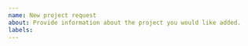 ```yaml
---
name: New project request
about: Provide information about the project you would like added.
labels: 
---
```


<!---

Thank you for opening an issue. Please be sure to review our [Contribution guidelines](CONTRIBUTING.md) and be sure to adhere to our [Code of conduct](CODE_OF_CONDUCT.md) when interacting with the community.

At this time, only projects that Red Hat employees are required to work on as part of their job will be listed. This includes projects Red Hat stewards as well as projects in which Red Hat is just one contributor among others. For now, don't list sub-projects if at all possible. Eventually we will get to that, but for now, top-level projects only, please.

Please don't add projects for which you volunteer. There are so many amazing projects that Red Hatters work on as enthusiasts, ourselves included, but too many to recognize here. 

Check the site https://redhatofficial.github.io first to ensure this project is not already listed. You can also check the source file: https://github.com/RedHatOfficial/RedHatOfficial.github.io/blob/dev/app/data/projects.json

To add a new project we need: 
  - Project name
  - Project description
  - Link to the github repository
  - Link to the project's website
  - General category for this project

Project name, repository, and category are required but other fields are highly recommended.

Current categories include:
- Development
- Documentation
- Middleware
- Operations
- Organizations
- Platform
- Storage

-->

